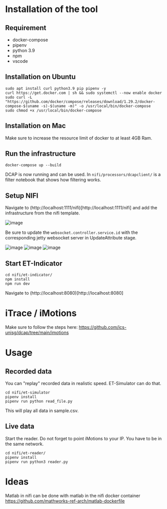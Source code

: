 # Installation of the tool

## Requirement

- docker-compose
- pipenv
- python 3.9
- npm
- vscode


## Installation on Ubuntu
```
sudo apt install curl python3.9 pip pipenv -y
curl https://get.docker.com | sh && sudo systemctl --now enable docker
sudo curl -L "https://github.com/docker/compose/releases/download/1.29.2/docker-compose-$(uname -s)-$(uname -m)" -o /usr/local/bin/docker-compose
sudo chmod +x /usr/local/bin/docker-compose
```

## Installation on Mac
Make sure to increase the resource limit of docker to at least 4GB Ram.

## Run the infrastructure

```
docker-compose up --build
```

DCAP is now running and can be used. In `nifi/processors/dcapclient/` is a filter notebook that shows how filtering works.

## Setup NIFI

Navigate to (http://localhost:1111/nifi)[http://localhost:1111/nifi] and add the infrastructure from the nifi template. 

![image](https://user-images.githubusercontent.com/2293142/121515080-0bf57580-c9ed-11eb-8fe3-98d1244a79cf.png)

Be sure to update the `websocket.controller.service.id` with the corresponding jetty websocket server in UpdateAttribute stage.



![image](https://user-images.githubusercontent.com/2293142/121515379-6b538580-c9ed-11eb-9a45-39d7a2ea2c88.png)
![image](https://user-images.githubusercontent.com/2293142/121515455-7dcdbf00-c9ed-11eb-91cc-7d206481ad06.png)
![image](https://user-images.githubusercontent.com/2293142/121515154-24fe2680-c9ed-11eb-8e0f-5b4fe87a3e4c.png)



## Start ET-Indicator
```
cd nifi/et-indicator/
npm install
npm run dev
```

Navigate to (http://localhost:8080)[http://localhost:8080]


# iTrace / iMotions
Make sure to follow the steps here: https://github.com/ics-unisg/dcap/tree/main/imotions

# Usage

## Recorded data
You can "replay" recorded data in realistic speed. ET-Simulator can do that.
```
cd nifi/et-simulator
pipenv install
pipenv run python read_file.py
```
This will play all data in sample.csv.


## Live data
Start the reader. Do not forget to point iMotions to your IP. You have to be in the same network.
```
cd nifi/et-reader/
pipenv install
pipenv run python3 reader.py
```


# Ideas

Matlab in nifi can be done with matlab in the nifi docker container https://github.com/mathworks-ref-arch/matlab-dockerfile
